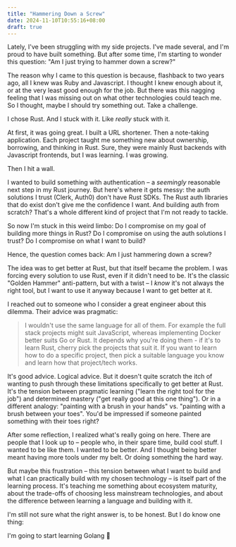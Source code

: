 ```yaml
---
title: "Hammering Down a Screw"
date: 2024-11-10T10:55:16+08:00
draft: true
---
```


Lately, I've been struggling with my side projects. I've made several, and I'm proud to have built something. But after some time, I'm starting to wonder this question: "Am I just trying to hammer down a screw?"

The reason why I came to this question is because, flashback to two years ago, all I knew was Ruby and Javascript. I thought I knew enough about it, or at the very least good enough for the job. But there was this nagging feeling that I was missing out on what other technologies could teach me. So I thought, maybe I should try something out. Take a challenge.

I chose Rust. And I stuck with it. Like _really_ stuck with it.

At first, it was going great. I built a URL shortener. Then a note-taking application. Each project taught me something new about ownership, borrowing, and thinking in Rust. Sure, they were mainly Rust backends with Javascript frontends, but I was learning. I was growing.

Then I hit a wall.

I wanted to build something with authentication – a _seemingly_ reasonable next step in my Rust journey. But here's where it gets messy: the auth solutions I trust (Clerk, Auth0) don't have Rust SDKs. The Rust auth libraries that do exist don't give me the confidence I want. And building auth from scratch? That's a whole different kind of project that I'm not ready to tackle.

So now I'm stuck in this weird limbo: Do I compromise on my goal of building more things in Rust? Do I compromise on using the auth solutions I trust? Do I compromise on what I want to build?

Hence, the question comes back: Am I just hammering down a screw?

The idea was to get better at Rust, but that itself became the problem. I was forcing every solution to use Rust, even if it didn't need to be. It's the classic "Golden Hammer" anti-pattern, but with a twist – I _know_ it's not always the right tool, but I want to use it anyway because I want to get better at it.

I reached out to someone who I consider a great engineer about this dilemma. Their advice was pragmatic:

> I wouldn't use the same language for all of them. For example the full stack projects might suit JavaScript, whereas implementing Docker better suits Go or Rust. It depends why you're doing them - if it's to learn Rust, cherry pick the projects that suit it. If you want to learn how to do a specific project, then pick a suitable language you know and learn how that project/tech works.

It's good advice. Logical advice. But it doesn't quite scratch the itch of wanting to push through these limitations specifically to get better at Rust. It's the tension between pragmatic learning ("learn the right tool for the job") and determined mastery ("get really good at this one thing"). Or in a different analogy: "painting with a brush in your hands" vs. "painting with a brush between your toes". You'd be impressed if someone painted something with their toes right?

After some reflection, I realized what's really going on here. There are people that I look up to – people who, in their spare time, build cool stuff. I wanted to be like them. I wanted to be better. And I thought being better meant having more tools under my belt. Or doing something the hard way.

But maybe this frustration – this tension between what I want to build and what I can practically build with my chosen technology – is itself part of the learning process. It's teaching me something about ecosystem maturity, about the trade-offs of choosing less mainstream technologies, and about the difference between learning a language and building with it.

I'm still not sure what the right answer is, to be honest. But I do know one thing:

I'm going to start learning Golang 🤡
